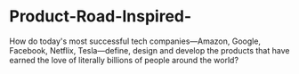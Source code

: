 # Product-Road-Inspired-
How do today's most successful tech companies—Amazon, Google, Facebook, Netflix, Tesla—define, design and develop the products that have earned the love of literally billions of people around the world?
